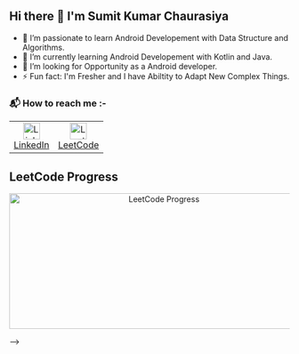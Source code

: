 ## Hi there 👋 I'm Sumit Kumar Chaurasiya

- 🔭 I’m passionate to learn Android Developement with Data Structure and Algorithms.
- 🌱 I’m currently learning Android Developement with Kotlin and Java.
- 🚀 I’m looking for Opportunity as a Android developer.
- ⚡ Fun fact: I'm Fresher and I have Abiltity to Adapt New Complex Things.
  
### 📬 How to reach me :-

<table>
  <tr>
    <td align="center">
      <a href="https://www.linkedin.com/in/sumit-kumar-chaurasiya-8525ba2b0/">
        <img src="https://github.com/user-attachments/assets/593e8426-0ff3-4ef9-b4ae-084700a242a2" alt="LinkedIn" width="30"/>
        <br/>LinkedIn
      </a>
    </td>
    <td align="center">
      <a href="https://leetcode.com/u/skasumit2004/">
        <img src="https://github.com/user-attachments/assets/710f5e4a-4703-40db-ae9c-0da5dc0d1849" alt="LeetCode" width="30"/>
        <br/>LeetCode
      </a>
    </td>
  </tr>
</table>


<h2>LeetCode Progress</h2>

<p align="center">
  <img src="https://github.com/user-attachments/assets/b6fd7564-4fcc-4e87-9ad4-d4420e40b164" width="540" height="244" alt="LeetCode Progress"/>
</p>


-->
